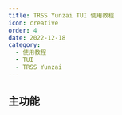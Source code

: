 ```yaml
---
title: TRSS Yunzai TUI 使用教程
icon: creative
order: 4
date: 2022-12-18
category:
  - 使用教程
  - TUI
  - TRSS Yunzai
---
```


## 主功能
